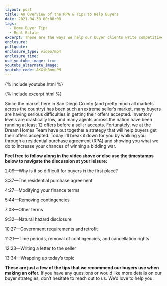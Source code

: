 ```yaml
---
layout: post
title: An Overview of the RPA & Tips to Help Buyers
date: 2021-04-30 00:00:00
tags:
  - Home Buyer Tips
  - Real Estate
excerpt: These are the ways we help our buyer clients write competitive offers.
enclosure:
pullquote:
enclosure_type: video/mp4
enclosure_time:
use_youtube_image: true
youtube_alternate_image:
youtube_code: AKXibBonuPM
---
```

{% include youtube.html %}

{% include excerpt.html %}

Since the market here in San Diego County (and pretty much all markets across the country) has been such an extreme seller’s market, many buyers are having serious difficulties in getting their offers accepted. Inventory levels are drastically low, and many agents across the nation have been running at least 12 offers before a seller accepts. Fortunately, we at the Dream Homes Team have put together a strategy that will help buyers get their offers accepted. Today I’ll break it down for you by walking you through a residential purchase agreement (RPA) and showing you what we do to increase your chances of winning a bidding war.

**Feel free to follow along in the video above or else use the timestamps below to navigate the discussion at your leisure:**

2:09—Why is it so difficult for buyers in the first place?

3:37—The residential purchase agreement

4:27—Modifying your finance terms

5:44—Removing contingencies

7:08—Other terms

9:32—Natural hazard disclosure

10:27—Government requirements and retrofit

11:21—Time periods, removal of contingencies, and cancellation rights

12:23—Writing a letter to the seller

13:34—Wrapping up today’s topic

**These are just a few of the tips that we recommend our buyers use when making an offer.** If you have any questions or would like more details on our buyer strategies, don’t hesitate to reach out to us. We’d love to help you.
